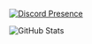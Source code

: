 [![Discord Presence](https://lanyard.cnrad.dev/api/1230319937155760131?theme=dark&bg=191724&hideBadges=true&showDisplayName=true)](https://discord.com/users/1230319937155760131)

![GitHub Stats](https://github-readme-stats.vercel.app/api?username=q4ow&theme=rose_pine&show_icons=true&hide_border=true&count_private=true)
<!-- ![GitHub Stats](https://github-readme-streak-stats.herokuapp.com/?user=q4ow&theme=tokyonight&hide_border=true) -->

<!-- ![GitHub Stats](https://github-readme-stats.vercel.app/api/top-langs/?username=q4ow&theme=tokyonight&show_icons=true&hide_border=true&compact=true) -->
